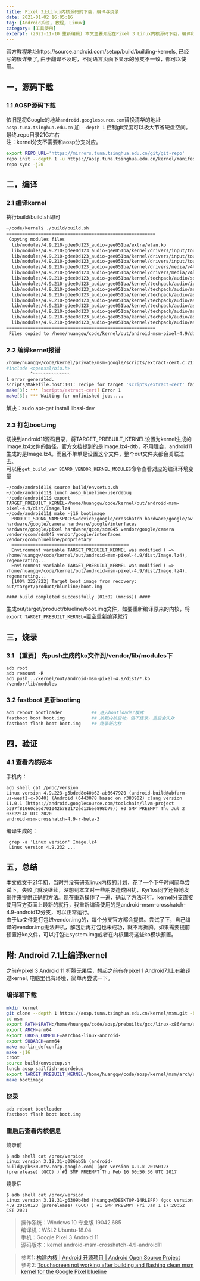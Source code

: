 ```yaml
---
title: Pixel 3上Linux内核源码的下载，编译与烧录
date: 2021-01-02 16:05:16
tag: [Android系统, 教程, Linux]
category: [工具使用]
excerpt: (2021-11-10 重新编辑) 本文主要介绍在Pixel 3 Linux内核源码下载，编译和烧录。
---
```


官方教程地址https://source.android.com/setup/build/building-kernels, 已经写的很详细了, 由于翻译不及时，不同语言页面下显示的分支不一致，都可以使用。
## 一，源码下载
### 1.1 AOSP源码下载
依旧是将Google的地址`android.googlesource.com`替换清华的地址`aosp.tuna.tsinghua.edu.cn` 
加 `--depth 1` 控制git深度可以极大节省硬盘空间。最终.repo目录21G左右  
注：kernel分支不需要和aosp分支对应。
``` bash
export REPO_URL='https://mirrors.tuna.tsinghua.edu.cn/git/git-repo'
repo init --depth 1 -u https://aosp.tuna.tsinghua.edu.cn/kernel/manifest -b android-msm-crosshatch-4.9-android11
repo sync -j20
```

## 二，编译
### 2.1 编译kernel
执行build/build.sh即可
``` bash
~/code/kernel$ ./build/build.sh
========================================================
 Copying modules files
  lib/modules/4.9.210-gdee0d123_audio-gee051ba/extra/wlan.ko
  lib/modules/4.9.210-gdee0d123_audio-gee051ba/kernel/drivers/input/touchscreen/stm/ftm5.ko
  lib/modules/4.9.210-gdee0d123_audio-gee051ba/kernel/drivers/input/touchscreen/sec_ts/sec_touch.ko
  lib/modules/4.9.210-gdee0d123_audio-gee051ba/kernel/drivers/input/touchscreen/heatmap.ko
  lib/modules/4.9.210-gdee0d123_audio-gee051ba/kernel/drivers/media/v4l2-core/videobuf2-vmalloc.ko
  lib/modules/4.9.210-gdee0d123_audio-gee051ba/kernel/drivers/media/v4l2-core/videobuf2-memops.ko
  lib/modules/4.9.210-gdee0d123_audio-gee051ba/kernel/techpack/audio/soc/pinctrl-wcd.ko
  lib/modules/4.9.210-gdee0d123_audio-gee051ba/kernel/techpack/audio/ipc/wcd-dsp-glink.ko
  lib/modules/4.9.210-gdee0d123_audio-gee051ba/kernel/techpack/audio/asoc/snd-soc-sdm845-max98927.ko
  lib/modules/4.9.210-gdee0d123_audio-gee051ba/kernel/techpack/audio/asoc/codecs/snd-soc-wcd9xxx.ko
  lib/modules/4.9.210-gdee0d123_audio-gee051ba/kernel/techpack/audio/asoc/codecs/snd-soc-cs35l36.ko
  lib/modules/4.9.210-gdee0d123_audio-gee051ba/kernel/techpack/audio/asoc/codecs/wcd-core.ko
  lib/modules/4.9.210-gdee0d123_audio-gee051ba/kernel/techpack/audio/asoc/codecs/snd-soc-wcd-spi.ko
  lib/modules/4.9.210-gdee0d123_audio-gee051ba/kernel/techpack/audio/asoc/codecs/wcd934x/snd-soc-wcd934x.ko
  lib/modules/4.9.210-gdee0d123_audio-gee051ba/kernel/techpack/audio/asoc/snd-soc-sdm845.ko
========================================================
 Files copied to /home/huangqw/code/kernel/out/android-msm-pixel-4.9/dist
 ```
### 2.2 编译kernel报错
``` bash
/home/huangqw/code/kernel/private/msm-google/scripts/extract-cert.c:21:10: fatal error: 'openssl/bio.h' file not found
#include <openssl/bio.h>
         ^~~~~~~~~~~~~~~
1 error generated.
scripts/Makefile.host:101: recipe for target 'scripts/extract-cert' failed
make[3]: *** [scripts/extract-cert] Error 1
make[3]: *** Waiting for unfinished jobs....
```
解决：sudo apt-get install libssl-dev


### 2.3 打包boot.img
切换到android11源码目录，将TARGET_PREBUILT_KERNEL设置为kernel生成的Image.lz4文件的路径，官方文档提到的是Image.lz4-dtb，不用理会，android11生成的是Image.lz4。而且不单单是设置这个文件，整个out文件夹都会关联过去。  
可以用`get_build_var BOARD_VENDOR_KERNEL_MODULES`命令查看对应的编译环境变量
``` log
~/code/android11$ source build/envsetup.sh
~/code/android11$ lunch aosp_blueline-userdebug
~/code/android11$ export TARGET_PREBUILT_KERNEL=/home/huangqw/code/kernel/out/android-msm-pixel-4.9/dist/Image.lz4
~/code/android11$ make -j16 bootimage
  PRODUCT_SOONG_NAMESPACES=device/google/crosshatch hardware/google/av hardware/google/camera hardware/google/interfaces hardware/google/pixel hardware/qcom/sdm845 vendor/google/camera vendor/qcom/sdm845 vendor/google/interfaces vendor/qcom/blueline/proprietary
  ============================================
  Environment variable TARGET_PREBUILT_KERNEL was modified ( => /home/huangqw/code/kernel/out/android-msm-pixel-4.9/dist/Image.lz4), regenerating...
  Environment variable TARGET_PREBUILT_KERNEL was modified ( => /home/huangqw/code/kernel/out/android-msm-pixel-4.9/dist/Image.lz4), regenerating...
  [100% 222/222] Target boot image from recovery: out/target/product/blueline/boot.img

#### build completed successfully (01:02 (mm:ss)) ####
``` 
生成out/target/product/blueline/boot.img文件，如要重新编译原来的内核，将`export TARGET_PREBUILT_KERNEL=`置空重新编译就行


## 三，烧录
### 3.1 **【重要】** 先push生成的ko文件到/vendor/lib/modules下
```
adb root
adb remount -R
adb push ../kernel/out/android-msm-pixel-4.9/dist/*.ko /vendor/lib/modules
```

### 3.2 fastboot 更新bootimg
``` bash
adb reboot bootloader           ## 进入bootloader模式
fastboot boot boot.img          ## 从新内核启动，但不烧录，重启会失效
fastboot flash boot boot.img    ## 烧录新内核
```

## 四，验证
### 4.1 查看内核版本
手机内：
```
adb shell cat /proc/version
Linux version 4.9.223-g5bded8e40b62-ab6647920 (android-build@abfarm-us-west1-c-0040) (Android (6443078 based on r383902) clang version 11.0.1 (https://android.googlesource.com/toolchain/llvm-project b397f81060ce6d701042b782172ed13bee898b79)) #0 SMP PREEMPT Thu Jul 2 03:22:48 UTC 2020
android-msm-crosshatch-4.9-r-beta-3
```
编译生成的：
```
 grep -a 'Linux version' Image.lz4
 Linux version 4.9.232 ...
```

## 五，总结
本文成文于21年初，当时并没有研究linux内核的计划，花了一个下午时间简单尝试下，失败了就没继续，没想到本文对一些朋友造成困扰，Kyr1os同学还特地发邮件来提供正确的方法。现在重新操作了一遍，确认了方法可行。kernel分支直接使用官方页面上最新的就行，我重新编译使用的是android-msm-crosshatch-4.9-android12分支，可以正常运行。   
由于ko文件是打包进vendor.img的，每个分支官方都会提供。尝试了下，自己编译的vendor.img无法开机，解包后再打包也未成功，就不再折腾。如果需要提前预置好ko文件，可以打包进system.img或者在内核里将这些ko模块预置。


## 附: Android 7.1上编译kernel
之前在pixel 3 Android 11 折腾无果后，想起之前有在pixel 1 Android7.1上有编译过kernel, 电脑里也有环境，简单再尝试一下。
### 编译和下载
``` bash
mkdir kernel
git clone --depth 1 https://aosp.tuna.tsinghua.edu.cn/kernel/msm.git -b android-msm-marlin-3.18-nougat-mr2
cd msm
export PATH=$PATH:/home/huangqw/code/aosp/prebuilts/gcc/linux-x86/arm/arm-linux-androideabi-4.9/bin
export ARCH=arm64
export CROSS_COMPILE=aarch64-linux-android-
export SUBARCH=arm64
make marlin_defconfig
make -j16
croot
source build/envsetup.sh
lunch aosp_sailfish-userdebug
export TARGET_PREBUILT_KERNEL=/home/huangqw/code/aosp/kernel/msm/arch/arm64/boot/Image.gz-dtb
make bootimage
```
### 烧录
``` bash
adb reboot bootloader 
fastboot flash boot boot.img 
```
### 重启后查看内核信息
烧录前  
```
$ adb shell cat /proc/version
Linux version 3.18.31-g086ab5b (android-build@vpbs30.mtv.corp.google.com) (gcc version 4.9.x 20150123 (prerelease) (GCC) ) #1 SMP PREEMPT Thu Feb 16 00:50:36 UTC 2017  
```
烧录后  
```
$ adb shell cat /proc/version
Linux version 3.18.31-g6309b4bd (huangqw@DESKTOP-14RLEFF) (gcc version 4.9 20150123 (prerelease) (GCC) ) #1 SMP PREEMPT Fri Jan 1 17:20:52 CST 2021
```


> 操作系统：Windows 10 专业版 19042.685  
> 编译机：WSL2 Ubuntu-18.04  
> 手机：Google Pixel 3 Android 11  
> 源码版本：kernel android-msm-crosshatch-4.9-android11

> 参考1: [构建内核  |  Android 开源项目  |  Android Open Source Project](https://source.android.com/setup/build/building-kernels)  
> 参考2: [Touchscreen not working after building and flashing clean msm kernel for the Google Pixel blueline](https://groups.google.com/g/android-building/c/ou630PviyDc)